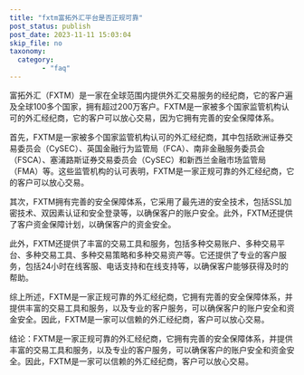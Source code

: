 ```yaml
---
title: "fxtm富拓外汇平台是否正规可靠"
post_status: publish
post_date: 2023-11-11 15:03:04
skip_file: no
taxonomy:
  category:
        - "faq"
---
```


富拓外汇（FXTM）是一家在全球范围内提供外汇交易服务的经纪商，它的客户遍及全球100多个国家，拥有超过200万客户。FXTM是一家被多个国家监管机构认可的外汇经纪商，它的客户可以放心交易，因为它拥有完善的安全保障体系。

首先，FXTM是一家被多个国家监管机构认可的外汇经纪商，其中包括欧洲证券交易委员会（CySEC）、英国金融行为监管局（FCA）、南非金融服务委员会（FSCA）、塞浦路斯证券交易委员会（CySEC）和新西兰金融市场监管局（FMA）等。这些监管机构的认可表明，FXTM是一家正规可靠的外汇经纪商，它的客户可以放心交易。

其次，FXTM拥有完善的安全保障体系，它采用了最先进的安全技术，包括SSL加密技术、双因素认证和安全登录等，以确保客户的账户安全。此外，FXTM还提供了客户资金保障计划，以确保客户的资金安全。

此外，FXTM还提供了丰富的交易工具和服务，包括多种交易账户、多种交易平台、多种交易工具、多种交易策略和多种交易资产等。它还提供了专业的客户服务，包括24小时在线客服、电话支持和在线支持等，以确保客户能够获得及时的帮助。

综上所述，FXTM是一家正规可靠的外汇经纪商，它拥有完善的安全保障体系，并提供丰富的交易工具和服务，以及专业的客户服务，可以确保客户的账户安全和资金安全。因此，FXTM是一家可以信赖的外汇经纪商，客户可以放心交易。

结论：FXTM是一家正规可靠的外汇经纪商，它拥有完善的安全保障体系，并提供丰富的交易工具和服务，以及专业的客户服务，可以确保客户的账户安全和资金安全。因此，FXTM是一家可以信赖的外汇经纪商，客户可以放心交易。
